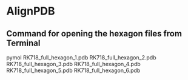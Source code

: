 # AlignPDB

## Command for opening the hexagon files from Terminal
pymol RK718_full_hexagon_1.pdb RK718_full_hexagon_2.pdb RK718_full_hexagon_3.pdb RK718_full_hexagon_4.pdb RK718_full_hexagon_5.pdb RK718_full_hexagon_6.pdb
